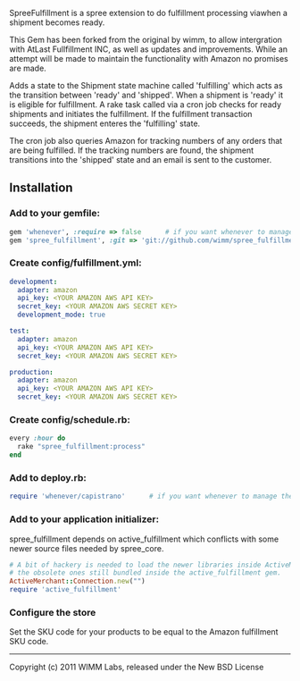 SpreeFulfillment is a spree extension to do fulfillment processing viawhen a
shipment becomes ready.

This Gem has been forked from the original by wimm, to allow intergration with AtLast Fullfillment INC, as well as updates and improvements. While an attempt will be made to maintain the functionality with Amazon no promises are made.

Adds a state to the Shipment state machine called 'fulfilling'
which acts as the transition between 'ready' and 'shipped'.  When a shipment is
'ready' it is eligible for fulfillment.  A rake task called via a cron
job checks for ready shipments and initiates the fulfillment.  If
the fulfillment transaction succeeds, the shipment enteres the 'fulfilling' state.

The cron job also queries Amazon for tracking numbers of any orders that are being
fulfilled.  If the tracking numbers are found, the shipment transitions into
the 'shipped' state and an email is sent to the customer.


## Installation

### Add to your gemfile:

```ruby
gem 'whenever', :require => false      # if you want whenever to manage the cron job
gem 'spree_fulfillment', :git => 'git://github.com/wimm/spree_fulfillment.git'
```

### Create config/fulfillment.yml:

```yml
development:
  adapter: amazon
  api_key: <YOUR AMAZON AWS API KEY>
  secret_key: <YOUR AMAZON AWS SECRET KEY>
  development_mode: true

test:
  adapter: amazon
  api_key: <YOUR AMAZON AWS API KEY>
  secret_key: <YOUR AMAZON AWS SECRET KEY>

production:
  adapter: amazon
  api_key: <YOUR AMAZON AWS API KEY>
  secret_key: <YOUR AMAZON AWS SECRET KEY>
```

### Create config/schedule.rb:

```ruby
every :hour do
  rake "spree_fulfillment:process"
end
```

### Add to deploy.rb:

```ruby
require 'whenever/capistrano'      # if you want whenever to manage the cron job
```

### Add to your application initializer:

spree_fulfillment depends on active_fulfillment which conflicts with some newer source
files needed by spree_core.

```ruby
# A bit of hackery is needed to load the newer libraries inside ActiveMerchant before
# the obsolete ones still bundled inside the active_fulfillment gem.
ActiveMerchant::Connection.new("")
require 'active_fulfillment'
```

### Configure the store

Set the SKU code for your products to be equal to the Amazon fulfillment SKU code.


----

Copyright (c) 2011 WIMM Labs, released under the New BSD License
